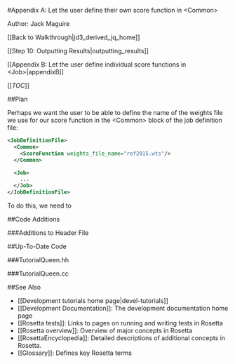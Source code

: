 #Appendix A: Let the user define their own score function in &lt;Common>

Author: Jack Maguire

[[Back to Walkthrough|jd3_derived_jq_home]]

[[Step 10: Outputting Results|outputting_results]]

[[Appendix B: Let the user define individual score functions in &lt;Job>|appendixB]]

[[_TOC_]]

##Plan

Perhaps we want the user to be able to define the name of the weights file
we use for our score function in the &lt;Common> block of the job definition file:

```xml
<JobDefinitionFile>
  <Common>
    <ScoreFunction weights_file_name="ref2015.wts"/>
  </Common>

  <Job>
    ...
  </Job>
</JobDefinitionFile>
```

To do this, we need to 

##Code Additions

###Additions to Header File

##Up-To-Date Code

###TutorialQueen.hh

###TutorialQueen.cc


##See Also

* [[Development tutorials home page|devel-tutorials]]
* [[Development Documentation]]: The development documentation home page
* [[Rosetta tests]]: Links to pages on running and writing tests in Rosetta
* [[Rosetta overview]]: Overview of major concepts in Rosetta
* [[RosettaEncyclopedia]]: Detailed descriptions of additional concepts in Rosetta.
* [[Glossary]]: Defines key Rosetta terms